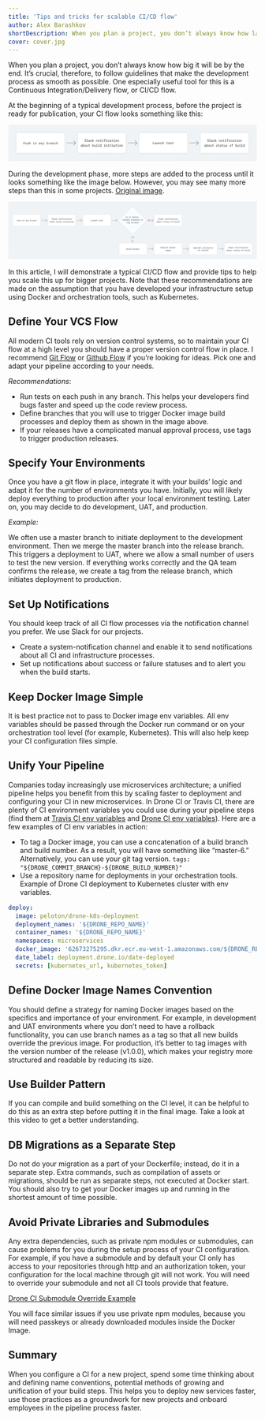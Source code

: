 ```yaml
---
title: 'Tips and tricks for scalable CI/CD flow'
author: Alex Barashkov
shortDescription: When you plan a project, you don’t always know how large it's going to grow eventually. It’s crucial, therefore, to follow the guidelines that ensure the robustness of your CI/CD flow throughout the project lifespan
cover: cover.jpg
---
```


When you plan a project, you don’t always know how big it will be by the end. It’s crucial, therefore, to follow guidelines that make the development process as smooth as possible. One especially useful tool for this is a Continuous Integration/Delivery flow, or CI/CD flow.

At the beginning of a typical development process, before the project is ready for publication, your CI flow looks something like this:

![GATSBY_EMPTY_ALT](tips1.jpg)

During the development phase, more steps are added to the process until it looks something like the image below. However, you may see many more steps than this in some projects. [Original image](https://user-images.githubusercontent.com/2697570/48337431-33340c80-e663-11e8-87b0-cdc4e24aa776.jpg).

![GATSBY_EMPTY_ALT](tips2.jpg)

In this article, I will demonstrate a typical CI/CD flow and provide tips to help you scale this up for bigger projects. Note that these recommendations are made on the assumption that you have developed your infrastructure setup using Docker and orchestration tools, such as Kubernetes.

## Define Your VCS Flow

All modern CI tools rely on version control systems, so to maintain your CI flow at a high level you should have a proper version control flow in place. I recommend [Git Flow](https://danielkummer.github.io/git-flow-cheatsheet/) or [Github Flow](https://guides.github.com/introduction/flow/) if you’re looking for ideas. Pick one and adapt your pipeline according to your needs.

_Recommendations_:

- Run tests on each push in any branch. This helps your developers find bugs faster and speed up the code review process.
- Define branches that you will use to trigger Docker image build processes and deploy them as shown in the image above.
- If your releases have a complicated manual approval process, use tags to trigger production releases.

## Specify Your Environments

Once you have a git flow in place, integrate it with your builds’ logic and adapt it for the number of environments you have. Initially, you will likely deploy everything to production after your local environment testing. Later on, you may decide to do development, UAT, and production.

_Example:_

We often use a master branch to initiate deployment to the development environment. Then we merge the master branch into the release branch. This triggers a deployment to UAT, where we allow a small number of users to test the new version. If everything works correctly and the QA team confirms the release, we create a tag from the release branch, which initiates deployment to production.

## Set Up Notifications

You should keep track of all CI flow processes via the notification channel you prefer. We use Slack for our projects.

- Create a system-notification channel and enable it to send notifications about all CI and infrastructure processes.
- Set up notifications about success or failure statuses and to alert you when the build starts.

## Keep Docker Image Simple

It is best practice not to pass to Docker image env variables. All env variables should be passed through the Docker run command or on your orchestration tool level (for example, Kubernetes). This will also help keep your CI configuration files simple.

## Unify Your Pipeline

Companies today increasingly use microservices architecture; a unified pipeline helps you benefit from this by scaling faster to deployment and configuring your CI in new microservices. In Drone CI or Travis CI, there are plenty of CI environment variables you could use during your pipeline steps (find them at [Travis CI env variables](https://docs.travis-ci.com/user/environment-variables/#default-environment-variables) and [Drone CI env variables](https://docs.drone.io/reference/environ/)). Here are a few examples of CI env variables in action:

- To tag a Docker image, you can use a concatenation of a build branch and build number. As a result, you will have something like “master-6.” Alternatively, you can use your git tag version. `tags: "${DRONE_COMMIT_BRANCH}-${DRONE_BUILD_NUMBER}"`
- Use a repository name for deployments in your orchestration tools. Example of Drone CI deployment to Kubernetes cluster with env variables.

```yaml
deploy:
  image: peloton/drone-k8s-deployment
  deployment_names: '${DRONE_REPO_NAME}'
  container_names: '${DRONE_REPO_NAME}'
  namespaces: microservices
  docker_image: '62673275295.dkr.ecr.eu-west-1.amazonaws.com/${DRONE_REPO_NAME}:${DRONE_COMMIT_BRANCH}-${DRONE_BUILD_NUMBER}'
  date_label: deployment.drone.io/date-deployed
  secrets: [kubernetes_url, kubernetes_token]
```

## Define Docker Image Names Convention

You should define a strategy for naming Docker images based on the specifics and importance of your environment. For example, in development and UAT environments where you don’t need to have a rollback functionality, you can use branch names as a tag so that all new builds override the previous image. For production, it’s better to tag images with the version number of the release (v1.0.0), which makes your registry more structured and readable by reducing its size.

## Use Builder Pattern

If you can compile and build something on the CI level, it can be helpful to do this as an extra step before putting it in the final image. Take a look at this video to get a better understanding.

## DB Migrations as a Separate Step

Do not do your migration as a part of your Dockerfile; instead, do it in a separate step. Extra commands, such as compilation of assets or migrations, should be run as separate steps, not executed at Docker start. You should also try to get your Docker images up and running in the shortest amount of time possible.

## Avoid Private Libraries and Submodules

Any extra dependencies, such as private npm modules or submodules, can cause problems for you during the setup process of your CI configuration. For example, if you have a submodule and by default your CI only has access to your repositories through http and an authorization token, your configuration for the local machine through git will not work. You will need to override your submodule and not all CI tools provide that feature.

[Drone CI Submodule Override Example](https://docs.drone.io/cloning/)

You will face similar issues if you use private npm modules, because you will need passkeys or already downloaded modules inside the Docker Image.

## Summary

When you configure a CI for a new project, spend some time thinking about and defining name conventions, potential methods of growing and unification of your build steps. This helps you to deploy new services faster, use those practices as a groundwork for new projects and onboard employees in the pipeline process faster.
